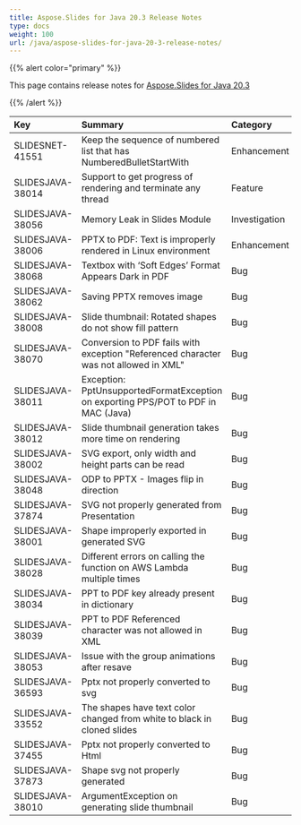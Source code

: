 ```yaml
---
title: Aspose.Slides for Java 20.3 Release Notes
type: docs
weight: 100
url: /java/aspose-slides-for-java-20-3-release-notes/
---
```


{{% alert color="primary" %}} 

This page contains release notes for [Aspose.Slides for Java 20.3](https://repository.aspose.com/repo/com/aspose/aspose-slides/20.3/)

{{% /alert %}} 

|**Key**|**Summary**|**Category**|
| :- | :- | :- |
|SLIDESNET-41551|Keep the sequence of numbered list that has NumberedBulletStartWith   |Enhancement|
|SLIDESJAVA-38014|Support to get progress of rendering and terminate any thread|Feature|
|SLIDESJAVA-38056|Memory Leak in Slides Module|Investigation|
|SLIDESJAVA-38006|PPTX to PDF: Text is improperly rendered in Linux environment|Enhancement|
|SLIDESJAVA-38068|Textbox with ‘Soft Edges’ Format Appears Dark in PDF|Bug|
|SLIDESJAVA-38062|Saving PPTX removes image|Bug|
|SLIDESJAVA-38008|Slide thumbnail: Rotated shapes do not show fill pattern|Bug|
|SLIDESJAVA-38070|Conversion to PDF fails with exception "Referenced character was not allowed in XML"|Bug|
|SLIDESJAVA-38011|Exception: PptUnsupportedFormatException on exporting PPS/POT to PDF in MAC (Java)|Bug|
|SLIDESJAVA-38012|Slide thumbnail generation takes more time on rendering|Bug|
|SLIDESJAVA-38002|SVG export, only width and height parts can be read|Bug|
|SLIDESJAVA-38048|ODP to PPTX - Images flip in direction|Bug|
|SLIDESJAVA-37874|SVG not properly generated from Presentation|Bug|
|SLIDESJAVA-38001|Shape improperly exported in generated SVG|Bug|
|SLIDESJAVA-38028|Different errors on calling the function on AWS Lambda multiple times|Bug|
|SLIDESJAVA-38034|PPT to PDF key already present in dictionary|Bug|
|SLIDESJAVA-38039|PPT to PDF Referenced character was not allowed in XML|Bug|
|SLIDESJAVA-38053|Issue with the group animations after resave|Bug|
|SLIDESJAVA-36593|Pptx not properly converted to svg|Bug|
|SLIDESJAVA-33552|The shapes have text color changed from white to black in cloned slides|Bug|
|SLIDESJAVA-37455|Pptx not properly converted to Html|Bug|
|SLIDESJAVA-37873|Shape svg not properly generated|Bug|
|SLIDESJAVA-38010|ArgumentException on generating slide thumbnail|Bug|

